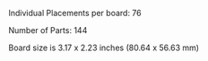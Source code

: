 Individual Placements per board: 76

Number of Parts: 144


Board size is 3.17 x 2.23 inches (80.64 x 56.63 mm)

